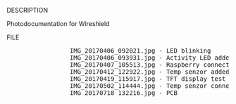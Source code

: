 DESCRIPTION

Photodocumentation for Wireshield

FILE
<pre>
                 IMG_20170406_092021.jpg - LED blinking
                 IMG_20170406_093931.jpg - Activity LED added
                 IMG_20170407_105513.jpg - Raspberry connection
                 IMG_20170412_122922.jpg - Temp senzor added
                 IMG_20170419_115917.jpg - TFT display test
                 IMG_20170502_114444.jpg - Temp senzor connected via cat.5e
                 IMG_20170718_132216.jpg - PCB
</pre>
